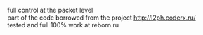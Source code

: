 full control at the packet level<br>
part of the code borrowed from the project <a href='http://l2ph.coderx.ru/'>http://l2ph.coderx.ru/</a><br>
tested and full 100% work at reborn.ru